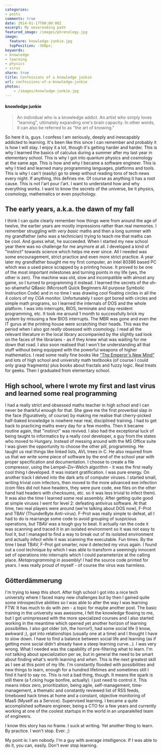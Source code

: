 ```yaml
---
categories:
- posts
comments: true
date: 2014-01-17T00:00:00Z
excerpt: My neverending path
featured_image: /images/phrenology.jpg
image:
  feature: knowledge-junkie.jpg
  topPosition: -300px;
keywords:
- knowledge
- learning
- physics
- virus
share: true
title: Confessions of a knowledge junkie
url: confessions-of-a-knowledge-junkie
photos:
    - /images/knowledge-junkie.jpg
---
```


#### knowledge junkie 
> An individual who is a knowledge addict. An artist who simply loves "learning", ultimately expanding one's brain capacity. In other words, it can also be referred to as "the art of knowing."  

So here it is, guys. I confess I am seriously, deeply and inescapably addicted to learning. It's been like this since I can remember and probably it is how I will stay. I enjoy it a lot, though it's getting harder and harder. 
This is why I learned the basics of calculus during a summer after my last year in elementary school. This is why I got into quantum physics and cosmology at the same age. This is how and why I became a software engineer. This is why I tried and learned many programming languages, platforms and tools. This is why I can't (easily) go to sleep without reading tons of tech news every night. If anything, this defines me. Of course as anything it has a root cause. This is not l'art pour l'art. I want to understand how and why everything works. I want to know the secrets of the universe, be it physics, cosmology, mathematics or even psychology.  
    
  
  



## The early years, a.k.a. the dawn of my fall
I think I can quite clearly remember how things were from around the age of twelve, the earlier years are mostly impressions rather than real memories. I remember struggling with _very basic_ maths and then a long summer with my grandfather (who was a technician) trying to teach me that maths can be cool. And guess what, he succeeded. When I started my new school year there was no challenge for me anymore at all. I developed a kind of "instinct" towards science which helps me ever since. All I needed was some encouragement, strict practice and even more strict practice. A year later my grandfather bought me my first computer, an intel 80386 based PC which was a used piece scrapped by a printing house. It proved to be one of the most important milestones and turning points in my life (yes, the other is zen). The machine was old, slow and incompatible with almost any game, so I turned to programming it instead. I learned the secrets of the oh-so-shameful QBasic (Microsoft Quick Beginners All purpose Symbolic Instruction Code) and in no time I was drawing cool floating circles in all the 4 colors of my CGA monitor. Unfortunately I soon got bored with circles and simple math programs, so I learned the internals of DOS and the whole platform. I was into interrupts, BIOS, terminate and stay resident programming, etc. It took me around 1 month to successfully brick my system by misusing a few BIOS interrupts. The MBR was gone and even the IT gurus at the printing house were scratching their heads. 
This was the period when I also got _really_ obsessed with cosmology. I read all the relevant literature in the local library accompanied by the slightly sad look on the faces of the librarians - as if they knew what was waiting for me down that road. I also soon realised that I won't be understanding all that stuff without being equipped with the powerful weapons of higher mathematics. I read some really fine books like ["The Emperor's New Mind"](http://en.wikipedia.org/wiki/The_Emperor's_New_Mind) and lots of high school and university math textbooks (of course I could only grasp fragments) plus books about fractals and fuzzy logic. Real treats for geeks. Then I graduated from elementary school. 

## High school, where I wrote my first and last virus and learned some real programming
I had a really strict and obsessed maths teacher in high school and I can never be thankful enough for that. She gave me the first proverbial slap in the face (figuratively, of course) by making me realise that cherry-picked half-baked knowledge is nowhere near real, disciplined training. I had to get back to practicing maths every day for a few months. Then it became routine again, that "instinct" was revived. I also had the exceptional luck of being taught to informatics by a really cool developer, a guy from the states who moved to Hungary. Instead of messing around with the MS Office suite I was given the opportunity to choose the other pill, programming. He taught us real things like linked lists, AVL trees in C. He also required from us that we write some piece of software by the end of the school year with proper specification and documentation. I choose to create a file compressor, using the Lempel–Ziv–Welch algorithm - it was the first really cool thing I developed. It was instant gratification. I was pure energy. On another track I delved into the dark arts of computer viruses. I started small, writing trivial com infectors, then moved to the more advanced exe infection (com files did not have headers, they were pure code, exe files on the other hand had headers with checksums, etc. so it was less trivial to infect them). It was also the time I learned some real assembly. After getting quite good at simple viruses I went for level 2: defeating antivirus software. At that time, two real players were around (we're talking about DOS now), F-Prot and TBAV (ThunderByte Anti-virus). F-Prot was really simple to defeat, all I had to do is rearrange some code to avoid grouping of suspicious operations, but TBAV was a tough guy to beat. It actually ran the code it was scanning and traced it in an isolated environment so it was not easy to fool it, but I managed to find a way to break out of its isolated environment and actually infect while it was scanning the executable. Fun times. By the time I beat TBAV, F-Prot got smarter, now it detected my virus again. I found out a cool technique by which I was able to transform a seemingly innocent set of operations into interrupts which I could parameterize at the calling place. _Metaprogramming_ in assembly! I had the source code printed for years. I was really proud of myself - of course the virus was harmless. 

## Götterdämmerung
I'm trying to keep this short. After high school I got into a nice tech university where I faced many new challenges but by then I gained quite some introspective abilities so I was able to alter the way I was learning FTW. It has much to do with zen - a topic for maybe another post. The basic training in the university was awesome, I felt the knowledge flowing to me, but I got unimpressed with the more specialized courses and I also started working in the meantime which opened yet another horizon of learning possibilites. 
I also got older (oh, the horror!), had some social life (I know, awkward ;), got into relationships (usually one at a time) and I thought I have to slow down. I have to find a balance between social life and learning (as if getting more social didn't already have a steep learning curve...). I was very wrong. What I needed was the capability of pre-filtering what to learn. I'm not talking about specialization per se, but in general the need to be smart about finding what's worth learning and _when_. This is the next greatest skill as I see at this point of my life. I'm constantly flooded with possibilities and new things to learn, enough for a hundred lifetimes and sometimes still I find it hard to say no. This is not a bad thing, though. It means the spark is still there (a f.cking huge bonfire, actually). I just need to control it. This means inbox zero, prioritization, being agile, self-management, time-management, a thematic and constantly reviewed list of RSS feeds, timeboxed hack times at home and a constant, objective monitoring of MaaS (Myself as a Service). Supervised learning. I became a quite accomplished software engineer, being a CTO for a few years and currently working at one of the coolest startups in the world in an unparalelled team of engineers.

I know this story has no frame. I suck at writing. Yet another thing to learn. By practice. I won't stop. Ever. ;)

My point is: I am nobody. I'm a guy with average intelligence. If I was able to do it, you can, easily. Don't ever stop learning.

